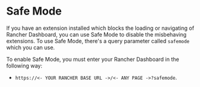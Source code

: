 # Safe Mode

If you have an extension installed which blocks the loading or navigating of Rancher Dashboard, you can use Safe Mode to disable the misbehaving extensions. To use Safe Mode, there's a query parameter called `safemode` which you can use.

To enable Safe Mode, you must enter your Rancher Dashboard in the following way: 
* `https://<- YOUR RANCHER BASE URL ->/<- ANY PAGE ->?safemode`. 